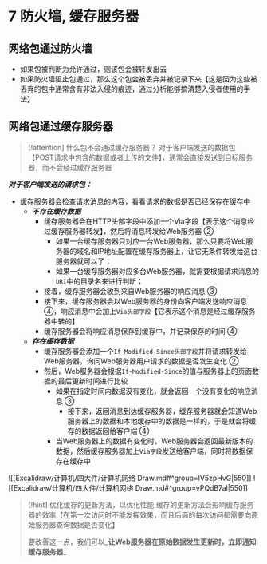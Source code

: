 # 7 防火墙, 缓存服务器

## 网络包通过防火墙

* 如果包被判断为允许通过，则该包会被转发出去
* 如果防火墙阻止包通过，那么这个包会被丢弃并被记录下来【这是因为这些被丢弃的包中通常含有非法入侵的痕迹，通过分析能够搞清楚入侵者使用的手法】

## 网络包通过缓存服务器

> \[!attention] 什么包不会通过缓存服务器？ 对于客户端发送的数据包【POST请求中包含的数据或者上传的文件】，通常会直接发送到目标服务器，而不会经过缓存服务器

_**对于客户端发送的请求包：**_

* 缓存服务器会检查请求消息的内容，看看请求的数据是否已经保存在缓存中
  * _**不存在缓存数据**_
    * 缓存服务器会在HTTP头部字段中添加一个Via字段【表示这个消息经过缓存服务器转发】，然后将消息转发给Web服务器 ②
      * 如果一台缓存服务器只对应一台Web服务器，那么只要将Web服务器的域名和IP地址配置在缓存服务器上，让它无条件转发给这台服务器就可以了；
      * 如果一台缓存服务器对应多台Web服务器，就需要根据请求消息的`URI`中的目录名来进行判断；
    * 接着，缓存服务器会收到来自Web服务器的响应消息 ③
    * 接下来，缓存服务器会以Web服务器的身份向客户端发送响应消息 ④，响应消息中会加上`Via头部字段`【它表示这个消息是经过缓存服务器中转的】
    * 缓存服务器会将响应消息保存到缓存中，并记录保存的时间 ④’
  * _**存在缓存数据**_
    * 缓存服务器会添加一个`If-Modified-Since头部字段`并将请求转发给Web服务器，询问Web服务器用户请求的数据是否发生变化 ②
    * 然后，Web服务器会根据`If-Modified-Since`的值与服务器上的页面数据的最后更新时间进行比较
      * 如果在指定时间内数据没有变化，就会返回一个没有变化的响应消息 ③
        * 接下来，返回消息到达缓存服务器，缓存服务器就会知道Web服务器上的数据和本地缓存中的数据是一样的，于是就会将缓存的数据返回给客户端 ④
      * 当Web服务器上的数据有变化时，Web服务器会返回最新版本的数据，然后缓存服务器加上`Via字段`发送给客户端，同时将数据保存在缓存中

!\[\[Excalidraw/计算机/四大件/计算机网络 Draw.md#^group=lV5zpHvG|550]] !\[\[Excalidraw/计算机/四大件/计算机网络 Draw.md#^group=vPQdB7al|550]]

> \[!hint] 优化缓存的更新方法，以优化性能 缓存的更新方法会影响缓存服务器的效率【在第一次访问时不能发挥效果，而且后面的每次访问都需要向原始服务器查询数据是否变化】
>
> 要改善这一点，我们可以_**让Web服务器在原始数据发生更新时，立即通知缓存服务器**_
